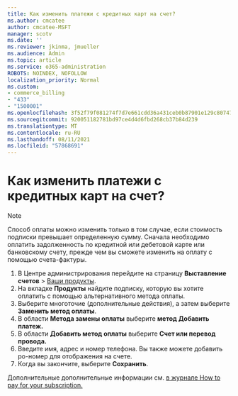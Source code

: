 ```yaml
---
title: Как изменить платежи с кредитных карт на счет?
ms.author: cmcatee
author: cmcatee-MSFT
manager: scotv
ms.date: ''
ms.reviewer: jkinma, jmueller
ms.audience: Admin
ms.topic: article
ms.service: o365-administration
ROBOTS: NOINDEX, NOFOLLOW
localization_priority: Normal
ms.custom:
- commerce_billing
- "433"
- "1500001"
ms.openlocfilehash: 3f52f79f081274f7d7e661cdd36a431ceb0b87901e129c80747430a00d762d67
ms.sourcegitcommit: 920051182781bd97ce4d4d6fbd268cb37b84d239
ms.translationtype: MT
ms.contentlocale: ru-RU
ms.lasthandoff: 08/11/2021
ms.locfileid: "57868691"
---
```

# <a name="how-do-i-change-from-credit-card-payments-to-invoice"></a>Как изменить платежи с кредитных карт на счет?

> [!NOTE]
> Способ оплаты можно изменить только в том случае, если стоимость подписки превышает определенную сумму. Сначала необходимо оплатить задолженность по кредитной или дебетовой карте или банковскому счету, прежде чем вы сможете изменить на оплату с помощью счета-фактуры.

1. В Центре администрирования перейдите на страницу **Выставление счетов** > [Ваши продукты](https://go.microsoft.com/fwlink/p/?linkid=842054).
2. На вкладке **Продукты** найдите подписку, которую вы хотите оплатить с помощью альтернативного метода оплаты.
3. Выберите многоточие (дополнительные действия), а затем выберите **Заменить метод оплаты**.
4. В области **Метода замены оплаты** выберите **метод Добавить платеж.**
5. В области **Добавить метод оплаты** выберите **Счет или перевод провода.**
6. Введите имя, адрес и номер телефона. Вы также можете добавить po-номер для отображения на счете.
7. Когда вы закончите, выберите **Сохранить**.

Дополнительные дополнительные информации см. [в журнале How to pay for your subscription.](https://docs.microsoft.com/microsoft-365/commerce/billing-and-payments/pay-for-your-subscription)
